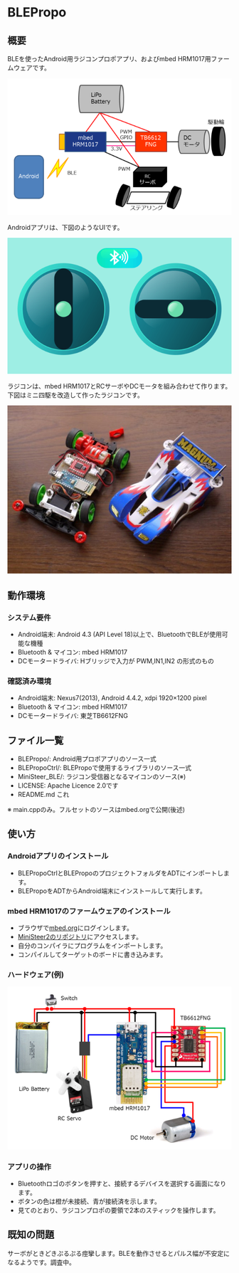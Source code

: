 BLEPropo
=========

## 概要
BLEを使ったAndroid用ラジコンプロポアプリ、およびmbed HRM1017用ファームウェアです。

![概念図](image/BLE_overview.png)

Androidアプリは、下図のようなUIです。

![アプリの画面](image/BLE_UI_small.png)

ラジコンは、mbed HRM1017とRCサーボやDCモータを組み合わせて作ります。  
下図はミニ四駆を改造して作ったラジコンです。

![ラジコンの写真](image/Mini4WD.jpg)

## 動作環境
### システム要件
* Android端末: Android 4.3 (API Level 18)以上で、BluetoothでBLEが使用可能な機種
* Bluetooth & マイコン: mbed HRM1017
* DCモータードライバ: Hブリッジで入力が PWM,IN1,IN2 の形式のもの


### 確認済み環境
* Android端末: Nexus7(2013), Android 4.4.2, xdpi 1920×1200 pixel
* Bluetooth & マイコン: mbed HRM1017
* DCモータードライバ: 東芝TB6612FNG

## ファイル一覧
* BLEPropo/: Android用プロポアプリのソース一式
* BLEPropoCtrl/: BLEPropoで使用するライブラリのソース一式
* MiniSteer_BLE/: ラジコン受信器となるマイコンのソース(※)
* LICENSE: Apache Licence 2.0です
* README.md これ

※ main.cppのみ。フルセットのソースはmbed.orgで公開(後述)

## 使い方

### Androidアプリのインストール
* BLEPropoCtrlとBLEPropoのプロジェクトフォルダをADTにインポートします。
* BLEPropoをADTからAndroid端末にインストールして実行します。

### mbed HRM1017のファームウェアのインストール
* ブラウザで[mbed.org](https://mbed.org/)にログインします。
* [MiniSteer2のリポジトリ](http://developer.mbed.org/users/lipoyang/code/MiniSteer2/)にアクセスします。
* 自分のコンパイラにプログラムをインポートします。
* コンパイルしてターゲットのボードに書き込みます。

### ハードウェア(例)
![実体配線図](image/BLE_wiring.png)

### アプリの操作
* Bluetoothロゴのボタンを押すと、接続するデバイスを選択する画面になります。
* ボタンの色は橙が未接続、青が接続済を示します。
* 見てのとおり、ラジコンプロポの要領で2本のスティックを操作します。

## 既知の問題
サーボがときどきぷるぷる痙攣します。BLEを動作させるとパルス幅が不安定になるようです。調査中。
